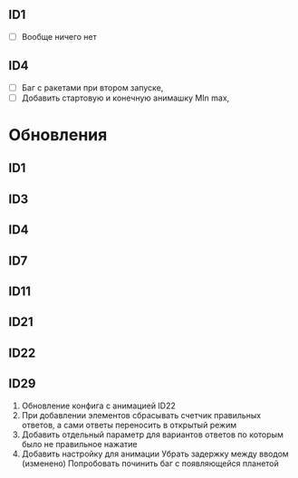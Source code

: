 ## ID1
- [ ] Вообще ничего нет
## ID4
- [ ] Баг с ракетами при втором запуске, 
- [ ] Добавить стартовую и конечную анимашку MIn max,
# Обновления
## ID1

## ID3

## ID4

## ID7

## ID11

## ID21

## ID22

## ID29

1. Обновление конфига с анимацией ID22
2. При добавлении элементов сбрасывать счетчик правильных ответов, а сами ответы переносить в открытый режим 
3. Добавить отдельный параметр для вариантов ответов по которым было не правильное нажатие 
4. Добавить настройку для анимации Убрать задержку между вводом (изменено)
Попробовать починить баг с появляющейся планетой